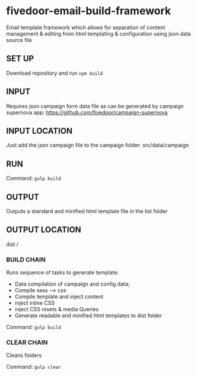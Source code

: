 # fivedoor-email-build-framework

Email template framework which allows for separation of content management & editing from html templating & configuration using json data source file

## SET UP
Download repository and run `npm build `

## INPUT
Requires json campaign form data file as can be generated by campaign supernova app:
https://github.com/fivedoor/campaign-supernova

## INPUT LOCATION
Just add the json campaign file to the campaign folder: 
src/data/campaign 

## RUN
Command:  `gulp build`

## OUTPUT
Outputs a standard and minified html template file in the list folder

## OUTPUT LOCATION
dist /




### BUILD CHAIN
Runs sequence of tasks to generate template: 
- Data compilation of campaign and config data;
- Compile sass —> css
- Compile template and inject content
- inject inline CSS 
- inject CSS resets  & media Queries
- Generate readable and minified html  templates to dist folder

Command: `gulp build`


### CLEAR CHAIN
Cleans folders

Command: `gulp clear`
